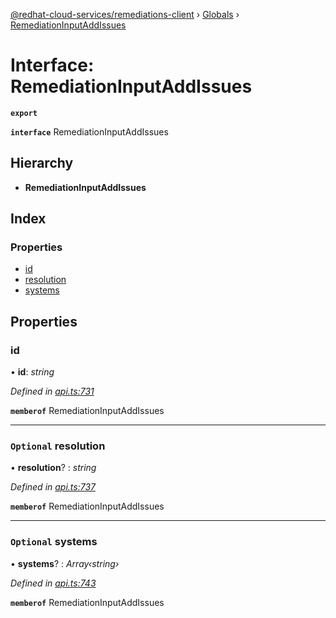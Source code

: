 [@redhat-cloud-services/remediations-client](../README.md) › [Globals](../globals.md) › [RemediationInputAddIssues](remediationinputaddissues.md)

# Interface: RemediationInputAddIssues

**`export`** 

**`interface`** RemediationInputAddIssues

## Hierarchy

* **RemediationInputAddIssues**

## Index

### Properties

* [id](remediationinputaddissues.md#id)
* [resolution](remediationinputaddissues.md#optional-resolution)
* [systems](remediationinputaddissues.md#optional-systems)

## Properties

###  id

• **id**: *string*

*Defined in [api.ts:731](https://github.com/RedHatInsights/javascript-clients/blob/master/packages/remediations/api.ts#L731)*

**`memberof`** RemediationInputAddIssues

___

### `Optional` resolution

• **resolution**? : *string*

*Defined in [api.ts:737](https://github.com/RedHatInsights/javascript-clients/blob/master/packages/remediations/api.ts#L737)*

**`memberof`** RemediationInputAddIssues

___

### `Optional` systems

• **systems**? : *Array‹string›*

*Defined in [api.ts:743](https://github.com/RedHatInsights/javascript-clients/blob/master/packages/remediations/api.ts#L743)*

**`memberof`** RemediationInputAddIssues
